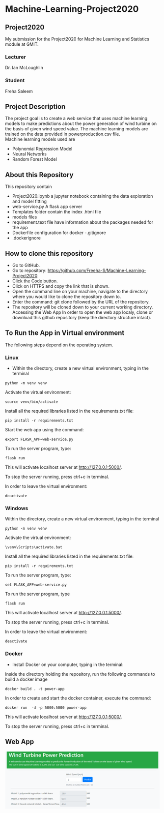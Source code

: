# Machine-Learning-Project2020
## Project2020
My submission for the Project2020 for Machine Learning and Statistics module at GMIT.

### Lecturer
Dr. Ian McLoughlin
### Student
Freha Saleem
## Project Description
The project goal is to  create a web service that uses machine learning models to make predictions about the power generation of wind turbine  on the basis of given wind speed value. The machine learning models are trained on the data provided in powerproduction.csv file.<br/>
Machine learning models used are
- Polynomial Regression Model
- Neural Networks
- Random Forest Model

## About this Repository
This repository contain
- Project2020.ipynb a jupyter notebook containing the data exploration and model fitting
- web-service.py A flask app server
- Templates folder contain the index .html file
- models files
- requirement.text file have information about the packages needed for the app
- Dockerfile configuration for docker
-.gitignore
- .dockerignore

## How to clone this repository
- Go to GitHub.
- Go to  repository: https://github.com/Freeha-S/Machine-Learning-Project2020
- Click the Code button.
- Click on HTTPS and copy the link that is shown.
- Open the command line on your machine, navigate to the directory where you would like to clone the repository down to.
- Enter the command: git clone followed by the URL of the repository.
- The repository will be cloned down to your current working directory.
Accessing the Web App
In order to open the web app localy, clone or download this github repository (keep the directory structure intact).

## To Run the App in Virtual environment

The following steps depend on the operating system.

### Linux

- Within the directory, create a new virtual environment, typing in the terminal
~~~~code
python -m venv venv
~~~~
Activate the virtual environment:

~~~~code
source venv/bin/activate 
~~~~
Install all the required libraries listed in the requirements.txt file:

~~~~
pip install -r requirements.txt
~~~~
Start the web app using the command:

~~~~
export FLASK_APP=web-service.py
~~~~
To run the server program, type:
~~~~
flask run
~~~~
This will activate localhost server at http://127.0.0.1:5000/.

To stop the server running, press ctrl+c in terminal.

In order to leave the virtual environment:
~~~~
deactivate
~~~~
### Windows

Within the directory, create a new virtual environment, typing in the terminal

~~~~code
python -m venv venv
~~~~
Activate the virtual environment:

~~~~code
\venv\Scripts\activate.bat
~~~~
Install all the required libraries listed in the requirements.txt file:

~~~~code
pip install -r requirements.txt
~~~~
To run the server program, type:

~~~~code
set FLASK_APP=web-service.py
~~~~
To run the server program, type

~~~~code
flask run
~~~~
 This will activate localhost server at http://127.0.0.1:5000/.

To stop the server running, press ctrl+c in terminal.

In order to leave the virtual environment:

~~~~code
deactivate
~~~~
### Docker

- Install Docker on your computer, typing in the terminal:

Inside the directory holding the repository, run the following commands to build a docker image

~~~~code
docker build . -t power-app
~~~~
In order to create and start the docker container, execute the command:

~~~~code
docker run  -d -p 5000:5000 power-app
~~~~
This will activate localhost server at http://127.0.0.1:5000/.

To stop the server running, press ctrl+c in terminal.

## Web App
![Alt text](Templates\web-service.PNG?raw=true "Application Interface")
